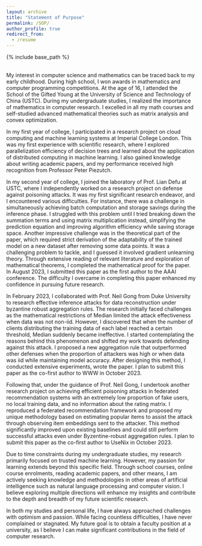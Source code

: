 ```yaml
---
layout: archive
title: "Statement of Purpose"
permalink: /SOP/
author_profile: true
redirect_from:
  - /resume
---
```


{% include base_path %}

<br>
My interest in computer science and mathematics can be traced back to my early childhood. During high school, I won awards in mathematics and computer programming competitions. At the age of 16, I attended the School of the Gifted Young at the University of Science and Technology of China (USTC). During my undergraduate studies, I realized the importance of mathematics in computer research. I excelled in all my math courses and self-studied advanced mathematical theories such as matrix analysis and convex optimization.

In my first year of college, I participated in a research project on cloud computing and machine learning systems at Imperial College London. This was my first experience with scientific research, where I explored parallelization efficiency of decision trees and learned about the application of distributed computing in machine learning. I also gained knowledge about writing academic papers, and my performance received high recognition from Professor Peter Piezutch.

In my second year of college, I joined the laboratory of Prof. Lian Defu at USTC, where I independently worked on a research project on defense against poisoning attacks. It was my first significant research endeavor, and I encountered various difficulties. For instance, there was a challenge in simultaneously achieving batch computation and storage savings during the inference phase. I struggled with this problem until I tried breaking down the summation terms and using matrix multiplication instead, simplifying the prediction equation and improving algorithm efficiency while saving storage space. Another impressive challenge was in the theoretical part of the paper, which required strict derivation of the adaptability of the trained model on a new dataset after removing some data points. It was a challenging problem to tackle, and I guessed it involved gradient unlearning theory. Through extensive reading of relevant literature and exploration of mathematical theorems, I completed the mathematical proof for the paper. In August 2023, I submitted this paper as the first author to the AAAI conference. The difficulty I overcame in completing this paper enhanced my confidence in pursuing future research.

In February 2023, I collaborated with Prof. Neil Gong from Duke University to research effective inference attacks for data reconstruction under byzantine robust aggregation rules. The research initially faced challenges as the mathematical restrictions of Median limited the attack effectiveness when data was not non-iid. However, I discovered that when the number of clients distributing the training data of each label reached a certain threshold, Median suddenly became ineffective. I started contemplating the reasons behind this phenomenon and shifted my work towards defending against this attack. I proposed a new aggregation rule that outperformed other defenses when the proportion of attackers was high or when data was iid while maintaining model accuracy. After designing this method, I conducted extensive experiments, wrote the paper. I plan to submit this paper as the co-first author to WWW in October 2023.

Following that, under the guidance of Prof. Neil Gong, I undertook another research project on achieving efficient poisoning attacks in federated recommendation systems with an extremely low proportion of fake users, no local training data, and no information about the rating matrix. I reproduced a federated recommendation framework and proposed my unique methodology based on estimating popular items to assist the attack through observing item embeddings sent to the attacker. This method significantly improved upon existing baselines and could still perform successful attacks even under Byzentine-robust aggregation rules. I plan to submit this paper as the co-first author to UseNix in October 2023.

Due to time constraints during my undergraduate studies, my research primarily focused on trusted machine learning. However, my passion for learning extends beyond this specific field. Through school courses, online course enrolments, reading academic papers, and other means, I am actively seeking knowledge and methodologies in other areas of artificial intelligence such as natural language processing and computer vision. I believe exploring multiple directions will enhance my insights and contribute to the depth and breadth of my future scientific research.

In both my studies and personal life, I have always approached challenges with optimism and passion. While facing countless difficulties, I have never complained or stagnated. My future goal is to obtain a faculty position at a university, as I believe I can make significant contributions in the field of computer research. 
